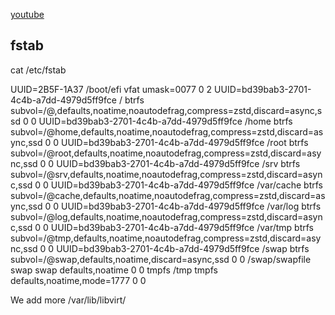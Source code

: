 [youtube](https://www.youtube.com/watch?v=8yDkE7l_Usc)

## fstab

cat /etc/fstab
<!-- # <file system>             <mount point>  <type>  <options>  <dump>  <pass> -->
UUID=2B5F-1A37                            /boot/efi      vfat    umask=0077 0 2
UUID=bd39bab3-2701-4c4b-a7dd-4979d5ff9fce /              btrfs   subvol=/@,defaults,noatime,noautodefrag,compress=zstd,discard=async,ssd 0 0
UUID=bd39bab3-2701-4c4b-a7dd-4979d5ff9fce /home          btrfs   subvol=/@home,defaults,noatime,noautodefrag,compress=zstd,discard=async,ssd 0 0
UUID=bd39bab3-2701-4c4b-a7dd-4979d5ff9fce /root          btrfs   subvol=/@root,defaults,noatime,noautodefrag,compress=zstd,discard=async,ssd 0 0
UUID=bd39bab3-2701-4c4b-a7dd-4979d5ff9fce /srv           btrfs   subvol=/@srv,defaults,noatime,noautodefrag,compress=zstd,discard=async,ssd 0 0
UUID=bd39bab3-2701-4c4b-a7dd-4979d5ff9fce /var/cache     btrfs   subvol=/@cache,defaults,noatime,noautodefrag,compress=zstd,discard=async,ssd 0 0
UUID=bd39bab3-2701-4c4b-a7dd-4979d5ff9fce /var/log       btrfs   subvol=/@log,defaults,noatime,noautodefrag,compress=zstd,discard=async,ssd 0 0
UUID=bd39bab3-2701-4c4b-a7dd-4979d5ff9fce /var/tmp       btrfs   subvol=/@tmp,defaults,noatime,noautodefrag,compress=zstd,discard=async,ssd 0 0
UUID=bd39bab3-2701-4c4b-a7dd-4979d5ff9fce /swap          btrfs   subvol=/@swap,defaults,noatime,discard=async,ssd 0 0
/swap/swapfile                            swap           swap    defaults,noatime 0 0
tmpfs                                     /tmp           tmpfs   defaults,noatime,mode=1777 0 0

We add more
/var/lib/libvirt/
